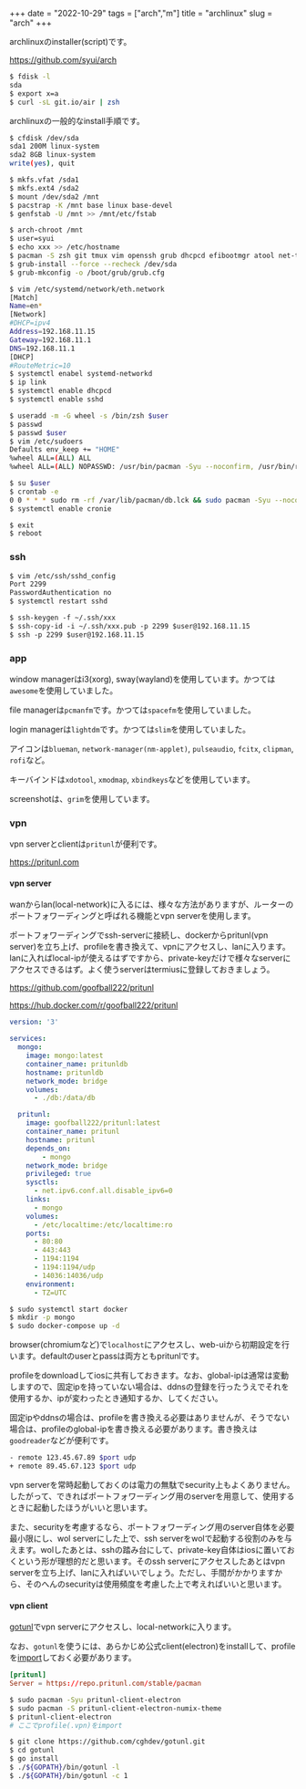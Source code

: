 +++
date = "2022-10-29"
tags = ["arch","m"]
title = "archlinux"
slug = "arch"
+++

archlinuxのinstaller(script)です。

https://github.com/syui/arch

```sh
$ fdisk -l
sda
$ export x=a
$ curl -sL git.io/air | zsh
```

archlinuxの一般的なinstall手順です。

```sh
$ cfdisk /dev/sda
sda1 200M linux-system
sda2 8GB linux-system
write(yes), quit

$ mkfs.vfat /sda1
$ mkfs.ext4 /sda2
$ mount /dev/sda2 /mnt
$ pacstrap -K /mnt base linux base-devel
$ genfstab -U /mnt >> /mnt/etc/fstab

$ arch-chroot /mnt
$ user=syui
$ echo xxx >> /etc/hostname
$ pacman -S zsh git tmux vim openssh grub dhcpcd efibootmgr atool net-tools inetutils zsh-syntax-highlighting cronie jq
$ grub-install --force --recheck /dev/sda
$ grub-mkconfig -o /boot/grub/grub.cfg

$ vim /etc/systemd/network/eth.network
[Match]
Name=en*
[Network]
#DHCP=ipv4
Address=192.168.11.15
Gateway=192.168.11.1
DNS=192.168.11.1
[DHCP]
#RouteMetric=10
$ systemctl enabel systemd-networkd
$ ip link
$ systemctl enable dhcpcd
$ systemctl enable sshd 

$ useradd -m -G wheel -s /bin/zsh $user
$ passwd
$ passwd $user
$ vim /etc/sudoers
Defaults env_keep += "HOME"
%wheel ALL=(ALL) ALL
%wheel ALL=(ALL) NOPASSWD: /usr/bin/pacman -Syu --noconfirm, /usr/bin/reboot, /usr/bin/poweroff, /usr/bin/rm -rf /var/lib/pacman/db.lck

$ su $user
$ crontab -e
0 0 * * * sudo rm -rf /var/lib/pacman/db.lck && sudo pacman -Syu --noconfirm
$ systemctl enable cronie

$ exit
$ reboot
```

### ssh

```sh:host.txt
$ vim /etc/ssh/sshd_config
Port 2299
PasswordAuthentication no
$ systemctl restart sshd
```

```sh:guest.txt
$ ssh-keygen -f ~/.ssh/xxx
$ ssh-copy-id -i ~/.ssh/xxx.pub -p 2299 $user@192.168.11.15
$ ssh -p 2299 $user@192.168.11.15
```

### app

window managerはi3(xorg), sway(wayland)を使用しています。かつては`awesome`を使用していました。

file managerは`pcmanfm`です。かつては`spacefm`を使用していました。

login managerは`lightdm`です。かつては`slim`を使用していました。

アイコンは`blueman`, `network-manager(nm-applet)`, `pulseaudio`, `fcitx`, `clipman`, `rofi`など。

キーバインドは`xdotool`, `xmodmap`, `xbindkeys`などを使用しています。

screenshotは、`grim`を使用しています。

### vpn

vpn serverとclientは`pritunl`が便利です。

https://pritunl.com

#### vpn server

wanからlan(local-network)に入るには、様々な方法がありますが、ルーターのポートフォワーディングと呼ばれる機能とvpn serverを使用します。

ポートフォワーディングでssh-serverに接続し、dockerからpritunl(vpn server)を立ち上げ、profileを書き換えて、vpnにアクセスし、lanに入ります。lanに入ればlocal-ipが使えるはずですから、private-keyだけで様々なserverにアクセスできるはず。よく使うserverはtermiusに登録しておきましょう。

https://github.com/goofball222/pritunl

https://hub.docker.com/r/goofball222/pritunl

```yml:docker-compose.yml
version: '3'

services:
  mongo:
    image: mongo:latest
    container_name: pritunldb
    hostname: pritunldb
    network_mode: bridge
    volumes:
      - ./db:/data/db

  pritunl:
    image: goofball222/pritunl:latest
    container_name: pritunl
    hostname: pritunl
    depends_on:
        - mongo
    network_mode: bridge
    privileged: true
    sysctls:
      - net.ipv6.conf.all.disable_ipv6=0
    links:
      - mongo
    volumes:
      - /etc/localtime:/etc/localtime:ro
    ports:
      - 80:80
      - 443:443
      - 1194:1194
      - 1194:1194/udp
      - 14036:14036/udp
    environment:
      - TZ=UTC
```

```sh
$ sudo systemctl start docker
$ mkdir -p mongo
$ sudo docker-compose up -d
```

browser(chromiumなど)で`localhost`にアクセスし、web-uiから初期設定を行います。defaultのuserとpassは両方ともpritunlです。

profileをdownloadしてiosに共有しておきます。なお、global-ipは通常は変動しますので、固定ipを持っていない場合は、ddnsの登録を行ったうえでそれを使用するか、ipが変わったとき通知するか、してください。

固定ipやddnsの場合は、profileを書き換える必要はありませんが、そうでない場合は、profileのglobal-ipを書き換える必要があります。書き換えは`goodreader`などが便利です。

```sh
- remote 123.45.67.89 $port udp
+ remote 89.45.67.123 $port udp
```

vpn serverを常時起動しておくのは電力の無駄でsecurity上もよくありません。したがって、できればポートフォワーディング用のserverを用意して、使用するときに起動したほうがいいと思います。

また、securityを考慮するなら、ポートフォワーディング用のserver自体を必要最小限にし、wol serverにした上で、ssh serverをwolで起動する役割のみを与えます。wolしたあとは、sshの踏み台にして、private-key自体はiosに置いておくという形が理想的だと思います。そのssh serverにアクセスしたあとはvpn serverを立ち上げ、lanに入ればいいでしょう。ただし、手間がかかりますから、そのへんのsecurityは使用頻度を考慮した上で考えればいいと思います。

#### vpn client

[gotunl](https://github.com/cghdev/gotunl)でvpn serverにアクセスし、local-networkに入ります。

なお、`gotunl`を使うには、あらかじめ公式client(electron)をinstallして、profileを[import](https://syui.cf/m/post/arch/)しておく必要があります。

```sh:/etc/pacman.conf
[pritunl]
Server = https://repo.pritunl.com/stable/pacman
```

```sh
$ sudo pacman -Syu pritunl-client-electron
$ sudo pacman -S pritunl-client-electron-numix-theme
$ pritunl-client-electron
# ここでprofile(.vpn)をimport

$ git clone https://github.com/cghdev/gotunl.git
$ cd gotunl
$ go install
$ ./${GOPATH}/bin/gotunl -l
$ ./${GOPATH}/bin/gotunl -c 1
```

